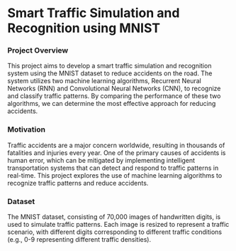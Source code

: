 **Smart Traffic Simulation and Recognition using MNIST**
=====================================================

### Project Overview

This project aims to develop a smart traffic simulation and recognition system using the MNIST dataset to reduce accidents on the road. The system utilizes two machine learning algorithms, Recurrent Neural Networks (RNN) and Convolutional Neural Networks (CNN), to recognize and classify traffic patterns. By comparing the performance of these two algorithms, we can determine the most effective approach for reducing accidents.

### Motivation

Traffic accidents are a major concern worldwide, resulting in thousands of fatalities and injuries every year. One of the primary causes of accidents is human error, which can be mitigated by implementing intelligent transportation systems that can detect and respond to traffic patterns in real-time. This project explores the use of machine learning algorithms to recognize traffic patterns and reduce accidents.

### Dataset

The MNIST dataset, consisting of 70,000 images of handwritten digits, is used to simulate traffic patterns. Each image is resized to represent a traffic scenario, with different digits corresponding to different traffic conditions (e.g., 0-9 representing different traffic densities).
